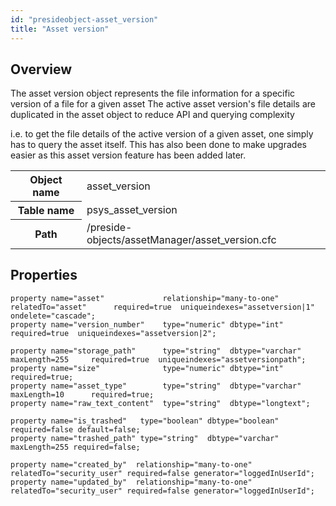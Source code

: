 ```yaml
---
id: "presideobject-asset_version"
title: "Asset version"
---
```


## Overview


The asset version object represents the file information for a specific version of a file for a given asset
The active asset version's file details are duplicated in the asset object to reduce API and querying complexity


i.e. to get the file details of the active version of a given asset, one simply has to query the asset itself. This has
also been done to make upgrades easier as this asset version feature has been added later.

<div class="table-responsive"><table class="table table-condensed"><tr><th>Object name</th><td>  asset_version</td></tr><tr><th>Table name</th><td>  psys_asset_version</td></tr><tr><th>Path</th><td>  /preside-objects/assetManager/asset_version.cfc</td></tr></table></div>

## Properties


```luceescript
property name="asset"             relationship="many-to-one" relatedTo="asset"      required=true  uniqueindexes="assetversion|1" ondelete="cascade";
property name="version_number"    type="numeric" dbtype="int"                       required=true  uniqueindexes="assetversion|2";

property name="storage_path"      type="string"  dbtype="varchar" maxLength=255     required=true  uniqueindexes="assetversionpath";
property name="size"              type="numeric" dbtype="int"                       required=true;
property name="asset_type"        type="string"  dbtype="varchar" maxLength=10      required=true;
property name="raw_text_content"  type="string"  dbtype="longtext";

property name="is_trashed"   type="boolean" dbtype="boolean"               required=false default=false;
property name="trashed_path" type="string"  dbtype="varchar" maxLength=255 required=false;

property name="created_by"  relationship="many-to-one" relatedTo="security_user" required=false generator="loggedInUserId";
property name="updated_by"  relationship="many-to-one" relatedTo="security_user" required=false generator="loggedInUserId";

```